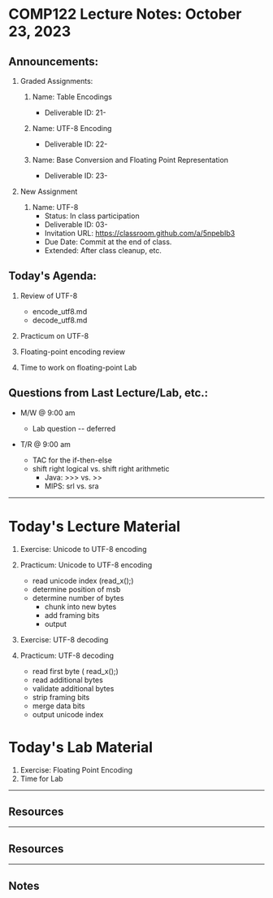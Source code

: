 # COMP122 Lecture Notes: October 23, 2023

## Announcements:

   1. Graded Assignments:
      1. Name: Table Encodings
         - Deliverable ID: 21-
         
      1. Name: UTF-8 Encoding
         - Deliverable ID: 22-
      
      1. Name: Base Conversion and Floating Point Representation
         - Deliverable ID: 23-
       
   1. New Assignment
      1. Name: UTF-8
         - Status: In class participation
         - Deliverable ID: 03-
         - Invitation URL: https://classroom.github.com/a/5npebIb3
         - Due Date: Commit at the end of class.
         - Extended: After class cleanup, etc.


## Today's Agenda:
   1. Review of UTF-8
      - encode_utf8.md
      - decode_utf8.md

   1. Practicum on UTF-8

   1. Floating-point encoding review
   1. Time to work on floating-point Lab


## Questions from Last Lecture/Lab, etc.:
   * M/W @ 9:00 am
     - Lab question -- deferred
     

   * T/R @ 9:00 am
     - TAC for the if-then-else
     - shift right logical vs.  shift right arithmetic 
       * Java:  >>>   vs. >>
       * MIPS:  srl   vs.  sra


---
# Today's Lecture Material
 
  1. Exercise:  Unicode to UTF-8 encoding
  1. Practicum: Unicode to UTF-8 encoding
     - read unicode index (read_x();)
     - determine position of msb
     - determine number of bytes
       - chunk into new bytes
       - add framing bits
       - output 

  1. Exercise:  UTF-8 decoding
  1. Practicum: UTF-8 decoding
     - read first byte  ( read_x();)
     - read additional bytes
     - validate additional bytes
     - strip framing bits
     - merge data bits
     - output unicode index 

# Today's Lab Material

  1. Exercise: Floating Point Encoding
  1. Time for Lab


---
## Resources


---
## Resources


---
<!-- This section for student's to place their own notes. -->
<!-- This section will not be updated by the Professor.   -->

## Notes  


